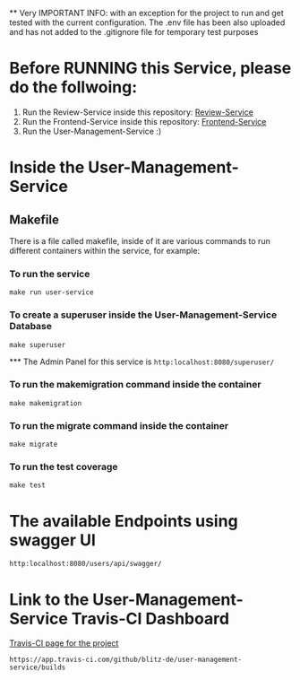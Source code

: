 
** Very IMPORTANT INFO: with an exception for the project to run and get tested with the current configuration. The .env file has been also uploaded and has not added to the .gitignore file for temporary test purposes

# Before RUNNING this Service, please do the follwoing:

1. Run the Review-Service inside this repository: [Review-Service](https://github.com/blitz-de/review_service)  
2. Run the Frontend-Service inside this repository: [Frontend-Service](https://github.com/blitz-de/frontend-service)
3. Run the User-Management-Service :)

# Inside the User-Management-Service

## Makefile
There is a file called makefile, inside of it are various commands to run different containers within the service, for example:

### To run the service
`make run user-service`

### To create a superuser inside the User-Management-Service Database
`make superuser`

*** The Admin Panel for this service is
`http:localhost:8080/superuser/`

### To run the makemigration command inside the container
`make makemigration`

### To run the migrate command inside the container
`make migrate`

### To run the test coverage
`make test`

# The available Endpoints using swagger UI
`http:localhost:8080/users/api/swagger/`


# Link to the User-Management-Service Travis-CI Dashboard
[Travis-CI page for the project](https://app.travis-ci.com/github/blitz-de/user-management-service/builds)

`https://app.travis-ci.com/github/blitz-de/user-management-service/builds`
